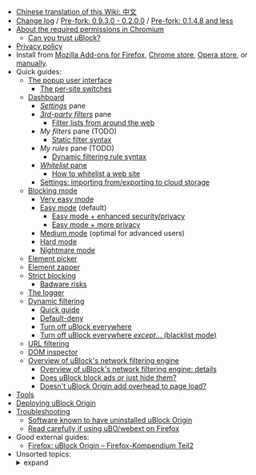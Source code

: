 - [Chinese translation of this Wiki: 中文](https://github.com/fang5566/uBlock/wiki/Home)
- [Change log](https://github.com/gorhill/uBlock/releases) / [Pre-fork: 0.9.3.0 - 0.2.0.0](https://github.com/chrisaljoudi/uBlock/releases) / [Pre-fork: 0.1.4.8 and less](https://github.com/gorhill/uBlock/wiki/Change-log)
- [About the required permissions in Chromium](https://github.com/gorhill/uBlock/wiki/About-the-required-permissions)
    - [Can you trust uBlock?](https://github.com/gorhill/uBlock/wiki/Can-you-trust-uBlock%3F)
- [Privacy policy](https://github.com/gorhill/uBlock/wiki/Privacy-policy)
- Install from [Mozilla Add-ons for Firefox](https://addons.mozilla.org/firefox/addon/ublock-origin/), [Chrome store](https://chrome.google.com/webstore/detail/ublock-origin/cjpalhdlnbpafiamejdnhcphjbkeiagm), [Opera store](https://addons.opera.com/en-gb/extensions/details/ublock/), or [manually](https://github.com/gorhill/uBlock/tree/master/dist#install).
- Quick guides:
    - [The popup user interface](https://github.com/gorhill/uBlock/wiki/Quick-guide:-popup-user-interface)
        - [The per-site switches](https://github.com/gorhill/uBlock/wiki/Per-site-switches)
    - [Dashboard](https://github.com/gorhill/uBlock/wiki/Dashboard)
        - [_Settings_](https://github.com/gorhill/uBlock/wiki/Dashboard:-Settings) pane
        - [_3rd-party filters_](https://github.com/gorhill/uBlock/wiki/Dashboard:-3rd-party-filters) pane
            - [Filter lists from around the web](https://github.com/gorhill/uBlock/wiki/Filter-lists-from-around-the-web)
        - _My filters_ pane (TODO)
            - [Static filter syntax](https://github.com/gorhill/uBlock/wiki/Static-filter-syntax)
        - _My rules_ pane (TODO)
            - [Dynamic filtering rule syntax](https://github.com/gorhill/uBlock/wiki/Dynamic-filtering:-rule-syntax)
        - [_Whitelist_ pane](https://github.com/gorhill/uBlock/wiki/Dashboard:-Whitelist)
            - [How to whitelist a web site](https://github.com/gorhill/uBlock/wiki/How-to-whitelist-a-web-site)
        - [Settings: importing from/exporting to cloud storage](https://github.com/gorhill/uBlock/wiki/Cloud-storage)
    - [Blocking mode](https://github.com/gorhill/uBlock/wiki/Blocking-mode)
        - [Very easy mode](https://github.com/gorhill/uBlock/wiki/Blocking-mode:-very-easy-mode)
        - [Easy mode](https://github.com/gorhill/uBlock/wiki/Blocking-mode:-easy-mode) (default)
            - [Easy mode + enhanced security/privacy](https://github.com/gorhill/uBlock/wiki/Dynamic-filtering:-Benefits-of-blocking-3rd-party-iframe-tags)
            - [Easy mode + more privacy](https://github.com/gorhill/uBlock/wiki/Dynamic-filtering:-to-easily-reduce-privacy-exposure)
        - [Medium mode](https://github.com/gorhill/uBlock/wiki/Blocking-mode:-medium-mode) (optimal for advanced users)
        - [Hard mode](https://github.com/gorhill/uBlock/wiki/Blocking-mode:-hard-mode)
        - [Nightmare mode](https://github.com/gorhill/uBlock/wiki/Blocking-mode:-nightmare-mode)
    - [Element picker](https://github.com/gorhill/uBlock/wiki/Element-picker)
    - [Element zapper](https://github.com/gorhill/uBlock/wiki/Element-zapper)
    - [Strict blocking](https://github.com/gorhill/uBlock/wiki/Strict-blocking)
        - [Badware risks](https://github.com/gorhill/uBlock/wiki/Badware-risks)
    - [The logger](https://github.com/gorhill/uBlock/wiki/The-logger)
    - [Dynamic filtering](https://github.com/gorhill/uBlock/wiki/Dynamic-filtering)
        - [Quick guide](https://github.com/gorhill/uBlock/wiki/Dynamic-filtering:-quick-guide)
        - [Default-deny](https://github.com/gorhill/uBlock/wiki/Dynamic-filtering:-default-deny)
        - [Turn off uBlock everywhere](https://github.com/gorhill/uBlock/wiki/Dynamic-filtering:-turn-off-uBlock-everywhere)
        - [Turn off uBlock everywhere _except_... (blacklist mode)](https://github.com/gorhill/uBlock/wiki/Dynamic-filtering:-turn-off-uBlock-everywhere-except)
    - [URL filtering](https://github.com/gorhill/uBlock/wiki/Dynamic-URL-filtering)
    - [DOM inspector](https://github.com/gorhill/uBlock/wiki/DOM-inspector)
    - [Overview of uBlock's network filtering engine](https://github.com/gorhill/uBlock/wiki/Overview-of-uBlock's-network-filtering-engine)
        - [Overview of uBlock's network filtering engine: details](https://github.com/gorhill/uBlock/wiki/Overview-of-uBlock's-network-filtering-engine:-details)
        - [Does uBlock block ads or just hide them?](https://github.com/gorhill/uBlock/wiki/Does-uBlock-block-ads-or-just-hide-them%3F)
        - [Doesn't uBlock Origin add overhead to page load?](https://github.com/gorhill/uBlock/wiki/Doesn't-uBlock-Origin-add-overhead-to-page-load%3F)
- [Tools](https://github.com/gorhill/uBlock/wiki/Tools)
- [Deploying uBlock Origin](https://github.com/gorhill/uBlock/wiki/Deploying-uBlock-Origin)
- [Troubleshooting](https://github.com/gorhill/uBlock/wiki/Troubleshooting)
    - [Software known to have uninstalled uBlock Origin](https://github.com/gorhill/uBlock/wiki/Software-known-to-have-uninstalled-uBlock-Origin)
    - [Read carefully if using uBO/webext on Firefox](https://github.com/gorhill/uBlock/wiki/Firefox-WebExtensions)
- Good external guides:
    - [Firefox: uBlock Origin – Firefox-Kompendium Teil2](https://www.kuketz-blog.de/firefox-ublock-origin-firefox-kompendium-teil2/)
- Unsorted topics: <details><summary>expand</summary>
    - [Privacy stuff](https://github.com/gorhill/uBlock/wiki/Privacy-stuff)
    - [Tricks and tips waterfall](https://github.com/gorhill/uBlock/wiki/Tips-and-tricks-waterfall)
    - [How to ...](https://github.com/gorhill/uBlock/wiki/How-to-...)
    - [Memory footprint: what happens inside uBlock after installation](https://github.com/gorhill/uBlock/wiki/Memory-footprint:-what-happens-inside-uBlock-after-installation)
    - [uBlock vs. ABP: efficiency compared](https://github.com/gorhill/uBlock/wiki/uBlock-vs.-ABP:-efficiency-compared)
    - [Own memory usage: benchmarks over time](https://github.com/gorhill/uBlock/wiki/Own-memory-usage:-benchmarks-over-time)
    - [Contributed memory usage: benchmarks over time](https://github.com/gorhill/uBlock/wiki/Contributed-memory-usage:-benchmarks-over-time)
    - [Counterpoint: Who care about efficiency, I have 8 GB and/or a quad-core CPU](https://github.com/gorhill/uBlock/wiki/Who-cares-about-efficiency,-I-have-8-GB-and%7Cor-a-quad-core-CPU)
    - [Myth: uBlock consumes over 80MB](https://github.com/gorhill/uBlock/wiki/Myth:-uBlock-consumes-over-80MB)
    - [Myth: uBlock is just slightly less resource intensive than Adblock Plus](https://github.com/gorhill/uBlock/wiki/Myth:-uBlock-is-just-slightly-less-resource-intensive-than-Adblock-Plus)
    - [Counterpoints: unsorted](https://github.com/gorhill/uBlock/wiki/Counterarguments)
    - [uBlock and others: Blocking ads, trackers, malwares](https://github.com/gorhill/uBlock/wiki/uBlock-and-others:-Blocking-ads,-trackers,-malwares)
    - [About "This other extension reports more stuff blocked!"](https://github.com/gorhill/uBlock/wiki/About-%22This-other-extension-reports-more-stuff-blocked!%22)
    - [Various videos showing side by side comparison of the load speed of complex sites](https://github.com/gorhill/uBlock/wiki/Various-videos-showing-side-by-side-comparison-of-the-load-speed-of-complex-sites)
    - [Why don't you accept donations?](https://github.com/gorhill/uBlock/wiki/Why-don't-you-accept-donations%3F)</details>